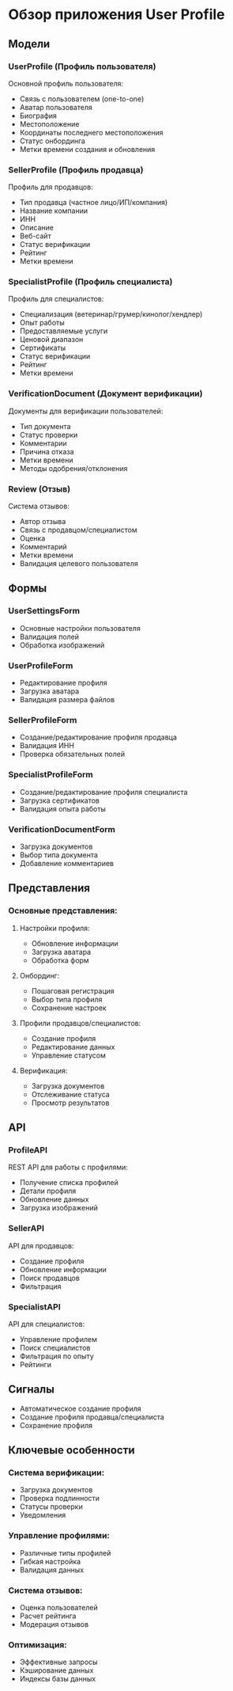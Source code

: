# Обзор приложения User Profile

## Модели

### UserProfile (Профиль пользователя)
Основной профиль пользователя:
- Связь с пользователем (one-to-one)
- Аватар пользователя
- Биография
- Местоположение
- Координаты последнего местоположения
- Статус онбординга
- Метки времени создания и обновления

### SellerProfile (Профиль продавца)
Профиль для продавцов:
- Тип продавца (частное лицо/ИП/компания)
- Название компании
- ИНН
- Описание
- Веб-сайт
- Статус верификации
- Рейтинг
- Метки времени

### SpecialistProfile (Профиль специалиста)
Профиль для специалистов:
- Специализация (ветеринар/грумер/кинолог/хендлер)
- Опыт работы
- Предоставляемые услуги
- Ценовой диапазон
- Сертификаты
- Статус верификации
- Рейтинг
- Метки времени

### VerificationDocument (Документ верификации)
Документы для верификации пользователей:
- Тип документа
- Статус проверки
- Комментарии
- Причина отказа
- Метки времени
- Методы одобрения/отклонения

### Review (Отзыв)
Система отзывов:
- Автор отзыва
- Связь с продавцом/специалистом
- Оценка
- Комментарий
- Метки времени
- Валидация целевого пользователя

## Формы

### UserSettingsForm
- Основные настройки пользователя
- Валидация полей
- Обработка изображений

### UserProfileForm
- Редактирование профиля
- Загрузка аватара
- Валидация размера файлов

### SellerProfileForm
- Создание/редактирование профиля продавца
- Валидация ИНН
- Проверка обязательных полей

### SpecialistProfileForm
- Создание/редактирование профиля специалиста
- Загрузка сертификатов
- Валидация опыта работы

### VerificationDocumentForm
- Загрузка документов
- Выбор типа документа
- Добавление комментариев

## Представления

### Основные представления:
1. Настройки профиля:
   - Обновление информации
   - Загрузка аватара
   - Обработка форм

2. Онбординг:
   - Пошаговая регистрация
   - Выбор типа профиля
   - Сохранение настроек

3. Профили продавцов/специалистов:
   - Создание профиля
   - Редактирование данных
   - Управление статусом

4. Верификация:
   - Загрузка документов
   - Отслеживание статуса
   - Просмотр результатов

## API

### ProfileAPI
REST API для работы с профилями:
- Получение списка профилей
- Детали профиля
- Обновление данных
- Загрузка изображений

### SellerAPI
API для продавцов:
- Создание профиля
- Обновление информации
- Поиск продавцов
- Фильтрация

### SpecialistAPI
API для специалистов:
- Управление профилем
- Поиск специалистов
- Фильтрация по опыту
- Рейтинги

## Сигналы
- Автоматическое создание профиля
- Создание профиля продавца/специалиста
- Сохранение профиля

## Ключевые особенности

### Система верификации:
- Загрузка документов
- Проверка подлинности
- Статусы проверки
- Уведомления

### Управление профилями:
- Различные типы профилей
- Гибкая настройка
- Валидация данных

### Система отзывов:
- Оценка пользователей
- Расчет рейтинга
- Модерация отзывов

### Оптимизация:
- Эффективные запросы
- Кэширование данных
- Индексы базы данных 